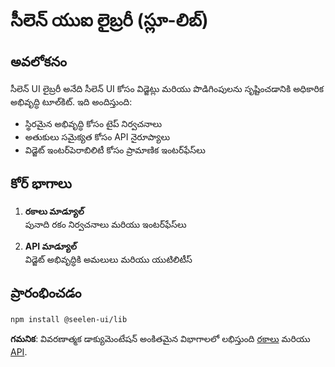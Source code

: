 # **సీలెన్ యుఐ లైబ్రరీ (స్లూ-లిబ్)**

## అవలోకనం

సీలెన్ UI లైబ్రరీ అనేది సీలెన్ UI కోసం విడ్జెట్లు మరియు పొడిగింపులను సృష్టించడానికి అధికారిక అభివృద్ధి టూల్‌కిట్. ఇది అందిస్తుంది:

* స్థిరమైన అభివృద్ధి కోసం టైప్ నిర్వచనాలు
* అతుకులు సమైక్యత కోసం API నైరూప్యాలు
* విడ్జెట్ ఇంటర్‌పెరాబిలిటీ కోసం ప్రామాణిక ఇంటర్‌ఫేస్‌లు

## కోర్ భాగాలు

1. **రకాలు మాడ్యూల్**\
   పునాది రకం నిర్వచనాలు మరియు ఇంటర్‌ఫేస్‌లు

2. **API మాడ్యూల్**\
   విడ్జెట్ అభివృద్ధికి అమలులు మరియు యుటిలిటీస్

## ప్రారంభించడం

```bash
npm install @seelen-ui/lib
```

**గమనిక**: వివరణాత్మక డాక్యుమెంటేషన్ అంకితమైన విభాగాలలో లభిస్తుంది [రకాలు](./library-types) మరియు [API](./library-api).
